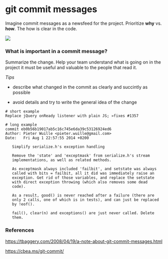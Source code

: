 # git commit messages

Imagine commit messages as a newsfeed for the project. Prioritize __why__ vs. __how__. The how is clear in the code.

![](https://cbea.ms/content/images/size/w2000/2021/01/git_commit_2x.png)

### What is important in a commit message?


Summarize the change. Help your team understand what is going on in the project it must be useful and valuable to the people that read it.

_Tips_ 

* describe what changed in the commit as clearly and succintly as possible

* avoid details and try to write the general idea of the change 


```git
# short example
Replace jQuery onReady listener with plain JS; »fixes #1357

# long example
commit eb0b56b19017ab5c16c745e6da39c53126924ed6
Author: Pieter Wuille <pieter.wuille@gmail.com>
Date:   Fri Aug 1 22:57:55 2014 +0200

   Simplify serialize.h's exception handling

   Remove the 'state' and 'exceptmask' from serialize.h's stream
   implementations, as well as related methods.

   As exceptmask always included 'failbit', and setstate was always
   called with bits = failbit, all it did was immediately raise an
   exception. Get rid of those variables, and replace the setstate
   with direct exception throwing (which also removes some dead
   code).

   As a result, good() is never reached after a failure (there are
   only 2 calls, one of which is in tests), and can just be replaced
   by !eof().

   fail(), clear(n) and exceptions() are just never called. Delete
   them.
```


### References

https://tbaggery.com/2008/04/19/a-note-about-git-commit-messages.html

https://cbea.ms/git-commit/